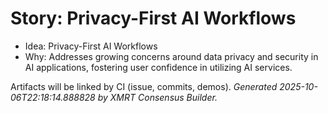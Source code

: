 # Story: Privacy-First AI Workflows

- Idea: Privacy-First AI Workflows
- Why: Addresses growing concerns around data privacy and security in AI applications, fostering user confidence in utilizing AI services.

Artifacts will be linked by CI (issue, commits, demos).
*Generated 2025-10-06T22:18:14.888828 by XMRT Consensus Builder.*
